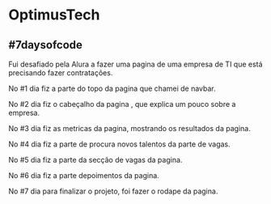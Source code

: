<h1>OptimusTech</h1>

<h2>#7daysofcode</h2>

Fui desafiado pela Alura a fazer uma pagina de uma empresa de TI que está precisando fazer contratações.

No #1 dia fiz a parte do topo da pagina que chamei de navbar.

No #2 dia fiz o cabeçalho da pagina , que explica um pouco sobre a empresa.

No #3 dia fiz as metricas da pagina, mostrando os resultados da pagina.

No #4 dia fiz a parte de procura novos talentos da parte de vagas.

No #5 dia fiz a parte da secção de vagas da pagina.

No #6 dia fiz a parte depoimentos da pagina.

No #7 dia para finalizar o projeto, foi fazer o rodape da pagina.
